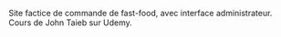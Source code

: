 Site factice de commande de fast-food, avec interface administrateur. Cours de John Taieb sur Udemy.
